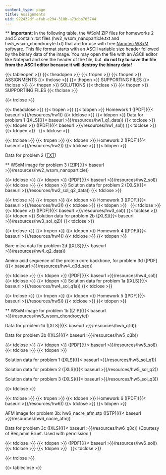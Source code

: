 ```yaml
---
content_type: page
title: Assignments
uid: 922432df-afab-e294-318b-a73cbb705744
---
```


\*\* **Important**: In the following table, the WSxM ZIP files for homeworks 2 and 5 contain .txt files (hw2\_wsxm\_nanoparticle.txt and hw5\_wsxm\_chondrocyte.txt) that are for use with free [Nanotec WSxM software](https://www.ncbi.nlm.nih.gov/pubmed/17503926). This file format starts with an ASCII variable size header followed by the binary data of the image. You may open the file with an ASCII editor like Notepad and see the header of the file, but  **do not try to save the file from the ASCII editor because it will destroy the binary data!**

{{< tableopen >}}
{{< theadopen >}}
{{< tropen >}}
{{< thopen >}}
ASSIGNMENTS
{{< thclose >}}
{{< thopen >}}
SUPPORTING FILES
{{< thclose >}}
{{< thopen >}}
SOLUTIONS
{{< thclose >}}
{{< thopen >}}
SUPPORTING FILES
{{< thclose >}}

{{< trclose >}}

{{< theadclose >}}
{{< tropen >}}
{{< tdopen >}}
Homework 1 ([PDF]({{< baseurl >}}/resources/hw1))
{{< tdclose >}}
{{< tdopen >}}
Data for problem 1 ([XLS]({{< baseurl >}}/resources/hw1_q1_data))
{{< tdclose >}}
{{< tdopen >}}
([PDF]({{< baseurl >}}/resources/hw1_sol))
{{< tdclose >}}
{{< tdopen >}}
 
{{< tdclose >}}

{{< trclose >}}
{{< tropen >}}
{{< tdopen >}}
Homework 2 ([PDF]({{< baseurl >}}/resources/hw2))
{{< tdclose >}}
{{< tdopen >}}


Data for problem 2 ([TXT](/courses/materials-science-and-engineering/3-052-nanomechanics-of-materials-and-biomaterials-spring-2007/assignments/hw2_q2_data.txt))

\*\* WSxM image for problem 3 ([ZIP]({{< baseurl >}}/resources/hw2_wsxm_nanoparticle))


{{< tdclose >}}
{{< tdopen >}}
([PDF]({{< baseurl >}}/resources/hw2_sol))
{{< tdclose >}}
{{< tdopen >}}
Solution data for problem 2 ([XLS]({{< baseurl >}}/resources/hw2_sol_q2_data))
{{< tdclose >}}

{{< trclose >}}
{{< tropen >}}
{{< tdopen >}}
Homework 3 ([PDF]({{< baseurl >}}/resources/hw3))
{{< tdclose >}}
{{< tdopen >}}
 
{{< tdclose >}}
{{< tdopen >}}
([PDF]({{< baseurl >}}/resources/hw3_sol))
{{< tdclose >}}
{{< tdopen >}}
Solution data for problem 2b ([XLS]({{< baseurl >}}/resources/hw3_sol_q2))
{{< tdclose >}}

{{< trclose >}}
{{< tropen >}}
{{< tdopen >}}
Homework 4 ([PDF]({{< baseurl >}}/resources/hw4))
{{< tdclose >}}
{{< tdopen >}}


Bare mica data for problem 2d ([XLS]({{< baseurl >}}/resources/hw4_q2_data))

Amino acid sequence of the protein core backbone, for problem 3d ([PDF]({{< baseurl >}}/resources/hw4_q3d_seq))


{{< tdclose >}}
{{< tdopen >}}
([PDF]({{< baseurl >}}/resources/hw4_sol))
{{< tdclose >}}
{{< tdopen >}}
Solution data for problem 1a ([XLS]({{< baseurl >}}/resources/hw4_sol_q1a))
{{< tdclose >}}

{{< trclose >}}
{{< tropen >}}
{{< tdopen >}}
Homework 5 ([PDF]({{< baseurl >}}/resources/hw5))
{{< tdclose >}}
{{< tdopen >}}


\*\* WSxM image for problem 1b ([ZIP]({{< baseurl >}}/resources/hw5_wsxm_chondrocyte))

Data for problem 1d ([XLS]({{< baseurl >}}/resources/hw5_q1d))

Data for problem 3b ([XLS]({{< baseurl >}}/resources/hw5_q3b))


{{< tdclose >}}
{{< tdopen >}}
([PDF]({{< baseurl >}}/resources/hw5_sol))
{{< tdclose >}}
{{< tdopen >}}


Solution data for problem 1 ([XLS]({{< baseurl >}}/resources/hw5_sol_q1))

Solution data for problem 2 ([XLS]({{< baseurl >}}/resources/hw5_sol_q2))

Solution data for problem 3 ([XLS]({{< baseurl >}}/resources/hw5_sol_q3))


{{< tdclose >}}

{{< trclose >}}
{{< tropen >}}
{{< tdopen >}}
Homework 6 ([PDF]({{< baseurl >}}/resources/hw6))
{{< tdclose >}}
{{< tdopen >}}


AFM image for problem 3b: hw6\_nacre\_afm.stp ([STP]({{< baseurl >}}/resources/hw6_nacre_afm))

Data for problem 3c ([XLS]({{< baseurl >}}/resources/hw6_q3c)) (Courtesy of Benjamin Bruet. Used with permission.)


{{< tdclose >}}
{{< tdopen >}}
([PDF]({{< baseurl >}}/resources/hw6_sol))
{{< tdclose >}}
{{< tdopen >}}
 
{{< tdclose >}}

{{< trclose >}}

{{< tableclose >}}